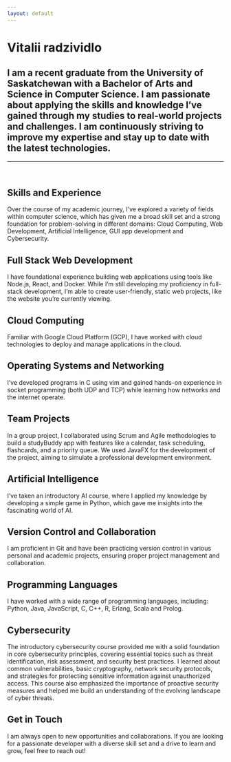 ```yaml
---
layout: default
---
```


<h1> Vitalii radzividlo </h1>

<h2> I am a recent graduate from the University of Saskatchewan with a Bachelor of Arts and Science in Computer Science. I am passionate about applying the skills and knowledge I’ve gained through my studies to real-world projects and challenges. I am continuously striving to improve my expertise and stay up to date with the latest technologies.
</h2>
<hr>

<br>
<h2> Skills and Experience </h2>
Over the course of my academic journey, I’ve explored a variety of fields within computer science, which has given me a broad skill set and a strong foundation for problem-solving in different domains: Cloud Computing, Web Development, Artificial Intelligence, GUI app development and Cybersecurity.

<br>
<h2> Full Stack Web Development </h2>
I have foundational experience building web applications using tools like Node.js, React, and Docker. While I’m still developing my proficiency in full-stack development, I’m able to create user-friendly, static web projects, like the website you’re currently viewing.

<br>
<h2> Cloud Computing </h2>
Familiar with Google Cloud Platform (GCP), I have worked with cloud technologies to deploy and manage applications in the cloud.

<br>
<h2> Operating Systems and Networking </h2>
I’ve developed programs in C using vim and gained hands-on experience in socket programming (both UDP and TCP) while learning how networks and the internet operate.

<br>
<h2> Team Projects </h2>
In a group project, I collaborated using Scrum and Agile methodologies to build a studyBuddy app with features like a calendar, task scheduling, flashcards, and a priority queue. We used JavaFX for the development of the project, aiming to simulate a professional development environment.

<br>
<h2> Artificial Intelligence </h2>
I’ve taken an introductory AI course, where I applied my knowledge by developing a simple game in Python, which gave me insights into the fascinating world of AI.

<br>
<h2> Version Control and Collaboration </h2>
I am proficient in Git and have been practicing version control in various personal and academic projects, ensuring proper project management and collaboration.

<br>
<h2> Programming Languages </h2>
I have worked with a wide range of programming languages, including:
Python, Java, JavaScript, C, C++, R, Erlang, Scala and Prolog.

<br>
<h2> Cybersecurity </h2>
The introductory cybersecurity course provided me with a solid foundation in core cybersecurity principles, covering essential topics such as threat identification, risk assessment, and security best practices. I learned about common vulnerabilities, basic cryptography, network security protocols, and strategies for protecting sensitive information against unauthorized access. This course also emphasized the importance of proactive security measures and helped me build an understanding of the evolving landscape of cyber threats.

<br>
<h2> Get in Touch </h2>
I am always open to new opportunities and collaborations. If you are looking for a passionate developer with a diverse skill set and a drive to learn and grow, feel free to reach out!

